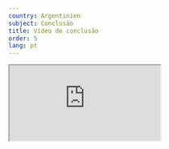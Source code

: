 ```yaml
---
country: Argentinien
subject: Conclusão
title: Vídeo de conclusão
order: 5
lang: pt
---
```

<div class="media-wrapper">
    <div class="video">
        <iframe src="https://tube.switch.ch/embed/8982d711"  allowfullscreen></iframe>
    </div>
</div>
